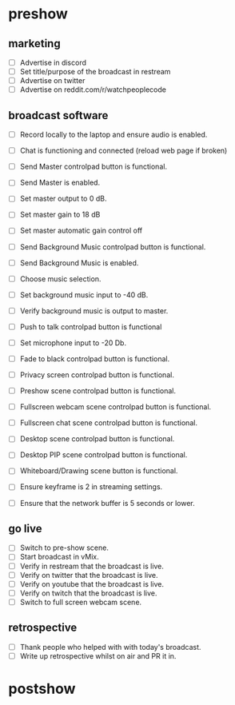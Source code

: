 # preshow

## marketing

- [ ] Advertise in discord
- [ ] Set title/purpose of the broadcast in restream
- [ ] Advertise on twitter
- [ ] Advertise on reddit.com/r/watchpeoplecode

## broadcast software

- [ ] Record locally to the laptop and ensure audio is enabled.
- [ ] Chat is functioning and connected (reload web page if broken)


- [ ] Send Master controlpad button is functional.
- [ ] Send Master is enabled.
- [ ] Set master output to 0 dB.
- [ ] Set master gain to 18 dB
- [ ] Set master automatic gain control off

- [ ] Send Background Music controlpad button is functional.
- [ ] Send Background Music is enabled.
- [ ] Choose music selection.
- [ ] Set background music input to -40 dB.
- [ ] Verify background music is output to master.

- [ ] Push to talk controlpad button is functional
- [ ] Set microphone input to -20 Db.

- [ ] Fade to black controlpad button is functional.
- [ ] Privacy screen controlpad button is functional.
- [ ] Preshow scene controlpad button is functional.
- [ ] Fullscreen webcam scene controlpad button is functional.
- [ ] Fullscreen chat scene controlpad button is functional.
- [ ] Desktop scene controlpad button is functional.
- [ ] Desktop PIP scene controlpad button is functional.
- [ ] Whiteboard/Drawing scene button is functional.

- [ ] Ensure keyframe is 2 in streaming settings.
- [ ] Ensure that the network buffer is 5 seconds or lower.

## go live

- [ ] Switch to pre-show scene.
- [ ] Start broadcast in vMix.
- [ ] Verify in restream that the broadcast is live.
- [ ] Verify on twitter that the broadcast is live.
- [ ] Verify on youtube that the broadcast is live.
- [ ] Verify on twitch that the broadcast is live.
- [ ] Switch to full screen webcam scene.

## retrospective

- [ ] Thank people who helped with with today's broadcast.
- [ ] Write up retrospective whilst on air and PR it in.

# postshow
